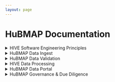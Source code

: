 ```yaml
---
layout: page
---
```


# HuBMAP Documentation

<details>
<summary>HIVE Software Engineering Principles</summary>

-   Our software development teams use a multi-institutional Agile Scrum approach to create HuBMAP technologies deployed using [microservices in a hybrid cloud](https://portal.hubmapconsortium.org/docs/infrastructure). We run daily distributed stand-ups and two week sprint cycles. This enables continuous new deployments of features and enhancements under permissive open source licenses.
    
-   The HuBMAP Portal principally utilizes the following core technologies, frameworks, and languages: Globus (identity federation, data flow), Python (APIs), Javascript (UI), Neo4j (graph databases), Docker (container per micro service), and Airflow (workflows), among others. Core storage and other high performance services run locally at Pittsburgh Supercomputing Center whereas high availability services run on Amazon Web Services.
    
-   Software issues, enhancement, and feature requests are tracked using a [GitHub issues board](https://github.com/hubmapconsortium/portal-ui/issues) that is populated directly by developers and by user feedback via the help desk.
    
-   HuBMAP technology documentation resides in the [Portal documentation area](https://portal.hubmapconsortium.org/docs) as well as within [HuBMAP GitHub repositories](https://github.com/hubmapconsortium/). Other locations include our [API](https://portal.hubmapconsortium.org/docs/apis) viewable on [SmartAPI](https://smart-api.info/ui/0065e419668f3336a40d1f5ab89c6ba3). We manage our [documentation using markdown](https://github.com/hubmapconsortium/portal-docs).
    
-   HuBMAP technologies use a [microservices architecture](https://portal.hubmapconsortium.org/docs/infrastructure) and is driven by the [API Gateway](https://github.com/hubmapconsortium/gateway#readme), [Provenance services](https://github.com/hubmapconsortium/entity-api#readme), and Pipeline Container Orchestration.
    
-   We maintain dev, test, and production instances of most HuBMAP systems. In some areas we use continuous integration with [Travis CI](https://travis-ci.org/) or [GitHub CI](https://docs.github.com/en/actions/guides/about-continuous-integration).
</details>

<details>
<summary>HuBMAP Data Ingest</summary>
    
-   HuBMAP HIVE is responsible for producing and managing data ingest processes and associated software in collaboration with the Data Providers. HuBMAP Data Providers are responsible for producing data and metadata in collaboration with the HIVE. These processes are rapidly evolving into scalable pipelines.
    
-   The core ingest software and UI includes: the [Data ingest tool](https://github.com/hubmapconsortium/ingest-ui#readme) (data & metadata, sample, assay, antibody report, contributor upload), [Manual dataset ingest utilities](https://github.com/hubmapconsortium/manual-data-ingest), [Workflow management](https://github.com/hubmapconsortium/airflow#readme) + [Common Workflow Language](https://github.com/hubmapconsortium/cwltool) tool, individual data pipelines, [common coordinate framework / spatial registration via RUI](https://hubmapconsortium.github.io/ccf/), with Federated identity management and [file transfer via Globus](https://docs.globus.org/).
    
-   HuBMAP metadata is ingested into a Dockerized [Neo4j graph database for Provenance](https://github.com/hubmapconsortium/neo4j-docker#readme) as well as various function-specific relational and no-sql databases.
    
-   Data providers submit data using a combination of web registration forms, tools noted above, and registration of experimental and sample protocols at [Protocols.io](https://www.protocols.io/workspaces/human-biomolecular-atlas-program-hubmap-method-development). Metadata is submitted through the ingest process as [Tab separated value (.TSV) files](https://github.com/hubmapconsortium/ingest-validation-tools) containing sample, assay, antibody, and contributor metadata that meets HuBMAP specifications.
    
-   The [UUID API](https://github.com/hubmapconsortium/UUID-api#readme) forms the basis of ID generation. Data providers use the [Tissue & donor registration tool](https://ingest.hubmapconsortium.org/) to generate donor, organ, tissue sample (including spatial data), and dataset-specific identifiers that are interlinked and displayed on the Portal.
    
-   We accept Donor data on a HIPAA conforming Globus site and de-identify Donor data using [professional de-identification services](http://rio.pitt.edu/services) via manual abstraction from organ procurement organizations, DICOM data, electronic health record and other tabular data, as available.
    
-   Our antibody validation database and query system (pending release) includes antibody validations done by RRID by assay by organ. For individual datasets data contributors will include the RRID (and related information) for each imaging channel in antibody tab separated values files enabling linkage of submitted antibodies & their validation reports.
    
-   Each HuBMAP collection, ASCT+B table, and reference object receives its own Digital Object Identifier (DOI) using [HuBMAP’s DOI registration service](https://search.datacite.org/works?query=HuBMAP). Each dataset will have its HuBMAP DOI soon. We produce protocol DOIs via protocols.io and standard publication DOIs via [HuBMAP Publications](https://scholar.google.com/citations?user=CtGSN80AAAAJ).
    
-   The [CCF RUI (Registration User Interface)](https://hubmapconsortium.github.io/ccf-ui/rui/) is a tool that supports the registration of a three-dimensional (3D) tissue block within a 3D reference organ. The registration data is used in current versions of the Common Coordinate Framework (CCF, see [CCF RUI SOP](https://docs.google.com/document/d/11jKl__ltdDO3PBMHgHpZnIcZTNuxGUpX_94l6CtTP2I/edit?usp=sharing), [CCF RUI GitHub repository](https://github.com/hubmapconsortium/ccf-ui), [RUI Demo](https://www.youtube.com/watch?v=142hGer4xvU)) and the CCF Exploration User Interface (EUI) developed within HuBMAP. The RUI currently supports 11 organs, written in TypeScript using libraries such as: Angular 11, Deck.gl, NGXS, Angular Material, and N3.js.
    

-   We will also associate ontologies for [reference organs, anatomical structures, cell types, and biomarkers](https://hubmapconsortium.github.io/ccf/) using [CCF reference objects](https://github.com/hubmapconsortium/ccf-3d-reference-object-library#readme), [ASCT+B tables](https://hubmapconsortium.github.io/ccf-asct-reporter/), and [Azimuth reference objects](https://azimuth.hubmapconsortium.org/) with the data ingest items.
</details>

<details>
<summary>HuBMAP Data Validation</summary>

-   HuBMAP Data Validation is a continuously improving process that starts with defining QC/QA standards and establishing definitions for donor, sample and assay metadata.
Standards, definitions, metadata schema and data directory schema are created by teams under the Data Coordination Working Group.
Metadata schemas are available [here](https://hubmapconsortium.github.io/ingest-validation-tools/),
along with Excel templates with dropdowns for data entry.

    
-   Data providers format their data and metadata files according to the metadata and data directory schema specifications for each assay type. Required formats for metadata field input are described in the [Github page for each assay-specific metadata schema](https://hubmapconsortium.github.io/ingest-validation-tools/). Data providers also include the required QA/QC assessments of their data as components of the submission.

    
-   Data providers receive registration and validation guidance using [HuBMAP’s data submission guide (currently v1.0)](https://docs.google.com/document/d/1KR2TC2y-NIjbBRHTu0giSZATMUfPKxN_/edit) as well as [Ingest tool documentation](https://github.com/hubmapconsortium/ingest-validation-tools).
    
-   [HuBMAP validation tools](https://github.com/hubmapconsortium/ingest-validation-tools#readme) written in Python ensure data submissions conform to HuBMAP standards which are shared and documented for data providers to use to run many of HuBMAP’s checks on their own prior to submission. Other services include [Metadata submission conversion](https://github.com/hubmapconsortium/tableschema-to-template#readme), [ingest validation](https://github.com/hubmapconsortium/ingest-validation-tests#readme) and base checks (checksum, file type, etc.) as well as [assay-specific checks](https://portal.hubmapconsortium.org/docs/assays).
    
-   HuBMAP staff conduct 178 (and growing) automated and manual QA/QC checks as part of the data submission & publication process. Manual validation steps are being automated as development capacity allows.
    
-   Prior to publication, each dataset is formally approved by the data-providing institution and one or more HIVE members. Data providers must also confirm the quality of spatial and semantic metadata using the [CCF EUI](https://portal.hubmapconsortium.org/ccf-eui).
</details>

<details>
<summary>HIVE Data Processing</summary>
    
-   The following HuBMAP [pipelines](https://portal.hubmapconsortium.org/docs/pipelines) are run by the HIVE on data from the Data Providers with their assent to gain maximum consistency and usability of final published datasets produced by HuBMAP: [CODEX (Cytokit + SPRM)](https://github.com/hubmapconsortium/codex-pipeline#readme), [“Example Pipeline”](https://github.com/hubmapconsortium/example-pipeline), [Imaging Mass Spectrometry & MxIF](https://github.com/hubmapconsortium/ims-mxif-pipeline#readme), [sc/snATAC-seq](https://github.com/hubmapconsortium/sc-atac-seq-pipeline#readme) (SnapTools, SnapATAC, and chromVAR), [sc/snRNA-seq](https://github.com/hubmapconsortium/salmon-rnaseq/blob/master/README.rst) (Salmon, Scanpy, scVelo), [SPRM](https://github.com/hubmapconsortium/sprm#readme) (Imaging pipeline), Spatial Transcriptomics (Starfish).
    
-   Pipelines are Dockerized by HIVE or data providers and verified by HIVE and integrated with the other portal components, including these general pipeline tools:[Data ingest pipeline](https://github.com/hubmapconsortium/ingest-pipeline#readme), [Mixed datatype pipeline tools](https://github.com/hubmapconsortium/cross-dataset-common#readme), [OME.TIFF Pyramid](https://github.com/hubmapconsortium/ome-tiff-pyramid), Pipeline visualization (CWL), [Pipeline deployment](https://github.com/hubmapconsortium/pipeline-release-mgmt/blob/master/README.rst). These are run by the HIVE in the process of generating datasets for publication.
    
-   The HuBMAP pipelines generate these data types via these tools: [Sequencing (FASTQ) file tools](https://github.com/hubmapconsortium/fastq-utils), [Sequencing (snap) file tools](https://github.com/hubmapconsortium/SnapTools/blob/hubmap-develop/README.md), [Visualization pre-processing](https://github.com/hubmapconsortium/portal-containers#readme), [Vitessce pre-processing](https://github.com/hubmapconsortium/vitessce-data#readme), [Base QA pipeline](https://github.com/hubmapconsortium/ingest-pipeline). QA metrics service (assay specific pipeline QA metric sharing).
    
-   Each of the pipelines produce data and metadata back to the ingest services to enable management of publication status and controlled access of metadata and datasets. Datasets, once approved, are pushed to published and public status, using custom code which changes the status to public of upstream Provenance entities (e.g., samples, donors) and downstream files (e.g., movement of data to Globus public access endpoints if not protected sequence data).
    
-   We currently manually capture dataset submission & publication efforts including active datasets’ status, target month of publication, and future datasets. We comprehensively track donor, sample, dataset, spatial, pipeline, visualization, antibody, security (identifiably sequencing), protocol, documentation, metadata & QA/QC standards compliance, and data contributors.
    
-   Internally, we regularly update data into a spreadsheet and use our Sankey diagram tool to view HuBMAP’s current and planned state of dataset publication (Figure).
![](https://lh3.googleusercontent.com/qOmRDIj90de1iOHal4-xpdaowe-CF8DjwGIHBihdyTsvI0gVO9gw1kHJpw7TymGV_zKyS9yuzHe1u0aP_4eaHbMY0dR--U1hQBmHKQEJC64LeudJogRcy8xcqdQRRsft9g)
</details>


<details>
<summary>HuBMAP Data Portal</summary>
    
-   [The HuBMAP Data Portal UI](https://github.com/hubmapconsortium/portal-ui#readme) is principally a Flask app, using React on the front end and primarily Elasticsearch on the back end, wrapped in a Docker container for deployment using Docker Compose. It is deployed at portal.hubmapconsortium.org. Scientists access summary data, visualizations, and data downloads by dataset on the Portal. Globus facilitates file transfer for local use of data.
    
-   The HuBMAP [Portal Style Guide](https://github.com/hubmapconsortium/portal-style-guide#readme) is used for the Data Portal and other HuBMAP sites.
    

-   While HuBMAP published datasets are openly accessible, HuBMAP consortium level access is managed via the HuBMAP profile system and uses Globus authentication for credential checking.
    

-   [The Vitessce Viewer](https://github.com/vitessce/vitessce#readme) is a visual integration tool for exploration of spatial single cell experiments. Its modular design is optimized for scalable, linked visualizations that support the spatial and non-spatial representation of tissue-, cell- and molecule-level data. Vitessce integrates the Viv library to visualize highly multiplexed, high-resolution, high-bit depth image data directly from OME-TIFF files and Bio-Formats-compatible Zarr stores.
    
-   Multiple opportunities to query the data use these mechanisms: General [Search](https://github.com/hubmapconsortium/search-api/blob/test-release/README.md) (Elasticsearch), Query tools and Facets (integrated in UI), and Semantic query (not yet available to Portal users) including by Gene, Cell, Spatial, and Multidimensional; while the [CCF EUI](https://github.com/hubmapconsortium/ccf-ui#readme) provides a detailed look at different parts of the human body, including the heart, kidney, and spleen and spatial data query.
    
-   HuBMAP’s APIs support registration and loading of data that complies with HuBMAP data standards and ingest formats as well as core functions underpinning the Portal UI itself. [Data Search](https://github.com/hubmapconsortium/search-api/) - Search API is a thin wrapper of the Elasticsearch. It handles data indexing and reindexing into the backend Elasticsearch. [Identity system](https://github.com/hubmapconsortium/uuid-api/blob/test-release/README.md) - The uuid-api service is a restful web service used to create and query UUIDs used across HuBMAP.
    

-   The HuBMAP Portal provides access to cutting-edge tools to help analyze the data such as the [ASCT+B Reporter](https://github.com/hubmapconsortium/ccf-asct-reporter#readme) - includes a partonomy tree that presents relationships between various anatomical structures and substructures, that is combined with their respective cell types and biomarkers via a bimodal network - and [Azimuth](https://github.com/satijalab/azimuth#readme) - is a Shiny app demonstrating a query-reference mapping algorithm for single-cell data - and the Cells API: [backend](https://github.com/hubmapconsortium/cross_modality_query#readme), [js client](https://github.com/hubmapconsortium/hubmap-api-js-client#readme), [py client](https://github.com/hubmapconsortium/hubmap-api-py-client#readme) - with other tolls coming such as the [Knowledge Graph](https://github.com/hubmapconsortium/ontology-api#readme) and associated [Schema](https://github.com/dbmi-pitt/UMLS-Graph#readme) for Ontology ingest & API services and application and biomedical ontologies
    

-   The HIVE monitors HuBMAP portal activity including usage, download, and limited demographic factors using [Monitoring services](https://datastudio.google.com/u/0/reporting/03a48766-c00a-4909-8790-03caf3292010/page/FltfB?s=vJoh994ntRw). Current State [FAIRness Assessment](https://docs.google.com/document/d/1fc3r3JGiXmg3If7aYV_K5BQTVa-yY0U3tAggBknkw_Q/edit?usp=sharing).
</details>

<details>
<summary>HuBMAP Governance & Due Diligence</summary>
    
-   [HuBMAP consortium policies](https://hubmapconsortium.org/policies/) are located on the consortium website and cover associate membership, consent, data sharing, data use, material transfer, publication, and NIH-applicable [Genomic Data Sharing with HuBMAP data](https://portal.hubmapconsortium.org/docs/consent).
    
-   We use [three categories of permissions](https://portal.hubmapconsortium.org/docs/datasets) for securing access to HuBMAP data: protected, consortium, and public
    
-   Consortium-level access is driven from an integrated  [user registration](https://github.com/hubmapconsortium/member-ui#readme) tool that collects and associates credentials among Members’ institutions, Globus file transfer service, GitHub code repositories, Google Drive document storage, and other services presented via the WordPress based HuBMAP consortium website.
    
-   Any identifiable sequencing data is accessible via dbGaP within 6 months of initial publication on the HuBMAP portal in order to ensure secure access to this sensitive data -- for details, see the [Sequencing data dbGaP submission tool](https://github.com/hubmapconsortium/dbgap-submission-scripts#readme)
    
-   Data providers and the HIVE are responsible for secure loading and storage of identifiable sequencing data -- generally, the data providers manage administrative interaction with dbGaP and the HIVE (IEC) manages technical interaction & data loading of identifiable sequencing datasets.
    

-   We also automatically collect and display [HuBMAP-generated and referenced publications](https://scholar.google.com/citations?user=CtGSN80AAAAJ&hl=en) using Google Scholar.
</details>
